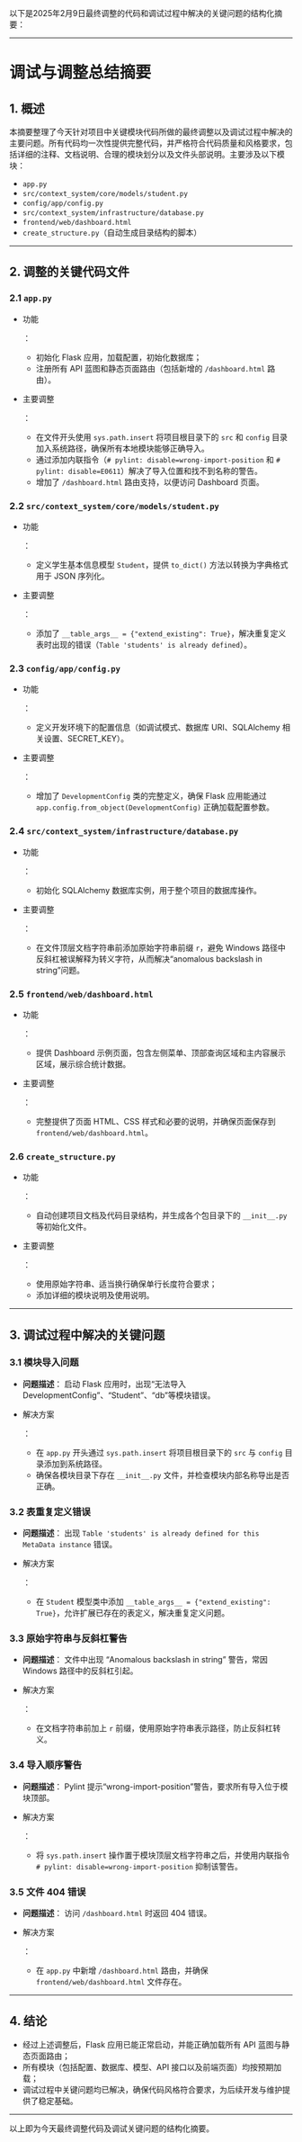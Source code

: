 以下是2025年2月9日最终调整的代码和调试过程中解决的关键问题的结构化摘要：

------

# 调试与调整总结摘要

## 1. 概述

本摘要整理了今天针对项目中关键模块代码所做的最终调整以及调试过程中解决的主要问题。所有代码均一次性提供完整代码，并严格符合代码质量和风格要求，包括详细的注释、文档说明、合理的模块划分以及文件头部说明。主要涉及以下模块：

- `app.py`
- `src/context_system/core/models/student.py`
- `config/app/config.py`
- `src/context_system/infrastructure/database.py`
- `frontend/web/dashboard.html`
- `create_structure.py`（自动生成目录结构的脚本）

------

## 2. 调整的关键代码文件

### 2.1 `app.py`

- 功能

  ：

  - 初始化 Flask 应用，加载配置，初始化数据库；
  - 注册所有 API 蓝图和静态页面路由（包括新增的 `/dashboard.html` 路由）。

- 主要调整

  ：

  - 在文件开头使用 `sys.path.insert` 将项目根目录下的 `src` 和 `config` 目录加入系统路径，确保所有本地模块能够正确导入。
  - 通过添加内联指令（`# pylint: disable=wrong-import-position` 和 `# pylint: disable=E0611`）解决了导入位置和找不到名称的警告。
  - 增加了 `/dashboard.html` 路由支持，以便访问 Dashboard 页面。

### 2.2 `src/context_system/core/models/student.py`

- 功能

  ：

  - 定义学生基本信息模型 `Student`，提供 `to_dict()` 方法以转换为字典格式用于 JSON 序列化。

- 主要调整

  ：

  - 添加了 `__table_args__ = {"extend_existing": True}`，解决重复定义表时出现的错误（`Table 'students' is already defined`）。

### 2.3 `config/app/config.py`

- 功能

  ：

  - 定义开发环境下的配置信息（如调试模式、数据库 URI、SQLAlchemy 相关设置、SECRET_KEY）。

- 主要调整

  ：

  - 增加了 `DevelopmentConfig` 类的完整定义，确保 Flask 应用能通过 `app.config.from_object(DevelopmentConfig)` 正确加载配置参数。

### 2.4 `src/context_system/infrastructure/database.py`

- 功能

  ：

  - 初始化 SQLAlchemy 数据库实例，用于整个项目的数据库操作。

- 主要调整

  ：

  - 在文件顶层文档字符串前添加原始字符串前缀 `r`，避免 Windows 路径中反斜杠被误解释为转义字符，从而解决“anomalous backslash in string”问题。

### 2.5 `frontend/web/dashboard.html`

- 功能

  ：

  - 提供 Dashboard 示例页面，包含左侧菜单、顶部查询区域和主内容展示区域，展示综合统计数据。

- 主要调整

  ：

  - 完整提供了页面 HTML、CSS 样式和必要的说明，并确保页面保存到 `frontend/web/dashboard.html`。

### 2.6 `create_structure.py`

- 功能

  ：

  - 自动创建项目文档及代码目录结构，并生成各个包目录下的 `__init__.py` 等初始化文件。

- 主要调整

  ：

  - 使用原始字符串、适当换行确保单行长度符合要求；
  - 添加详细的模块说明及使用说明。

------

## 3. 调试过程中解决的关键问题

### 3.1 模块导入问题

- **问题描述**：
   启动 Flask 应用时，出现“无法导入 DevelopmentConfig”、“Student”、“db”等模块错误。

- 解决方案

  ：

  - 在 `app.py` 开头通过 `sys.path.insert` 将项目根目录下的 `src` 与 `config` 目录添加到系统路径。
  - 确保各模块目录下存在 `__init__.py` 文件，并检查模块内部名称导出是否正确。

### 3.2 表重复定义错误

- **问题描述**：
   出现 `Table 'students' is already defined for this MetaData instance` 错误。

- 解决方案

  ：

  - 在 `Student` 模型类中添加 `__table_args__ = {"extend_existing": True}`，允许扩展已存在的表定义，解决重复定义问题。

### 3.3 原始字符串与反斜杠警告

- **问题描述**：
   文件中出现 “Anomalous backslash in string” 警告，常因 Windows 路径中的反斜杠引起。

- 解决方案

  ：

  - 在文档字符串前加上 `r` 前缀，使用原始字符串表示路径，防止反斜杠转义。

### 3.4 导入顺序警告

- **问题描述**：
   Pylint 提示“wrong-import-position”警告，要求所有导入位于模块顶部。

- 解决方案

  ：

  - 将 `sys.path.insert` 操作置于模块顶层文档字符串之后，并使用内联指令 `# pylint: disable=wrong-import-position` 抑制该警告。

### 3.5 文件 404 错误

- **问题描述**：
   访问 `/dashboard.html` 时返回 404 错误。

- 解决方案

  ：

  - 在 `app.py` 中新增 `/dashboard.html` 路由，并确保 `frontend/web/dashboard.html` 文件存在。

------

## 4. 结论

- 经过上述调整后，Flask 应用已能正常启动，并能正确加载所有 API 蓝图与静态页面路由；
- 所有模块（包括配置、数据库、模型、API 接口以及前端页面）均按预期加载；
- 调试过程中关键问题均已解决，确保代码风格符合要求，为后续开发与维护提供了稳定基础。

------

以上即为今天最终调整代码及调试关键问题的结构化摘要。